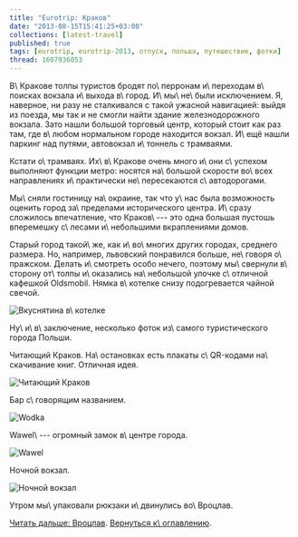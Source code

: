 ```yaml
---
title: "Eurotrip: Краков"
date: "2013-08-15T15:41:25+03:00"
collections: [latest-travel]
published: true
tags: [eurotrip, eurotrip-2013, отпуск, польша, путешествие, фотки]
thread: 1607936053
---
```


В\ Кракове толпы туристов бродят по\ перронам и\ переходам в\ поисках вокзала и\ выхода в\ город. И\ мы\ не\ были
исключением. Я, наверное, ни разу не сталкивался с такой ужасной навигацией: выйдя из поезда, мы так и не смогли найти
здание железнодорожного вокзала. Зато нашли большой торговый центр, который стоит как раз там, где в\ любом нормальном
городе находится вокзал. И\ ещё нашли паркинг над путями, автовокзал и\ тоннель с трамваями.

Кстати о\ трамваях. Их\ в\ Кракове очень много и\ они с\ успехом выполняют функции метро: носятся на\ большой скорости
во\ всех направлениях и\ практически не\ пересекаются с\ автодорогами.

Мы\ сняли гостиницу на\ окраине, так что у\ нас была возможность оценить город за\ пределами исторического центра.
И\ сразу сложилось впечатление, что Краков\ --- это одна большая пустошь вперемешку с\ лесами и\ небольшими
вкраплениями домов.

Старый город такой\ же, как и\ во\ многих других городах, среднего размера. Но, например, львовский понравился больше,
не\ говоря о\ пражском. Делать и\ смотреть особо нечего, поэтому мы\ свернули в\ сторону от\ толпы и\ оказались
на\ небольшой улочке с\ отличной кафешкой Oldsmobil. Нямка в\ котелке снизу подогревается чайной свечой.

![Вкуснятина в\ котелке](/images/travel/2013-08-eurotrip/krakow-pot.jpg "Вкуснятина в котелке")

Ну\ и\ в\ заключение, несколько фоток из\ самого туристического города Польши.

Читающий Краков. На\ остановках есть плакаты с\ QR-кодами на\ скачивание книг. Отличная идея.

![Читающий Краков](/images/travel/2013-08-eurotrip/krakow-reading.jpg "Читающий Краков")

Бар с\ говорящим названием.

![Wodka](/images/travel/2013-08-eurotrip/krakow-wodka.jpg "Wodka")

Wawel\ --- огромный замок в\ центре города.

![Wawel](/images/travel/2013-08-eurotrip/krakow-wawel.jpg "Wawel")

Ночной вокзал. 

![Ночной вокзал](/images/travel/2013-08-eurotrip/krakow-railway-station.jpg "Ночной вокзал")

Утром мы\ упаковали рюкзаки и\ двинулись во\ Вроцлав.

[Читать дальше: Вроцлав](/post/eurotrip-wroclaw/). [Вернуться к\ оглавлению](/post/eurotrip-2013/).
